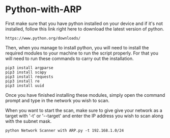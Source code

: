 # Python-with-ARP

First make sure that you have python installed on your device and if it's not installed, follow this link right here to download the latest version of python.

	https://www.python.org/downloads/

Then, when you manage to install python, you will need to install the required modules to your machine to run the script properly.
For that you will need to run these commands to carry out the installation.

	pip3 install argparse
	pip3 install scapy
	pip3 install requests
	pip3 install re
	pip3 install uuid


Once you have finished installing these modules, simply open the command prompt and type in the network you wish to scan.

When you want to start the scan, make sure to give give your network as a target with '-t' or '--target' and enter the IP address you wish to scan along with the subnet mask.

	python Network Scanner with ARP.py -t 192.168.1.0/24




